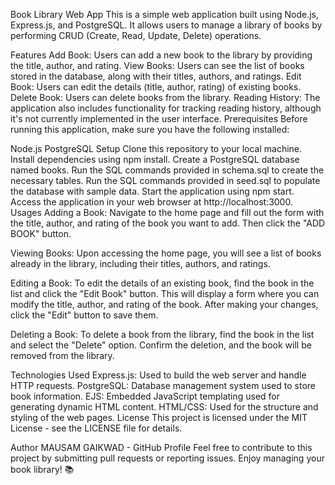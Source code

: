 Book Library Web App
This is a simple web application built using Node.js, Express.js, and PostgreSQL. It allows users to manage a library of books by performing CRUD (Create, Read, Update, Delete) operations.

Features
Add Book: Users can add a new book to the library by providing the title, author, and rating.
View Books: Users can see the list of books stored in the database, along with their titles, authors, and ratings.
Edit Book: Users can edit the details (title, author, rating) of existing books.
Delete Book: Users can delete books from the library.
Reading History: The application also includes functionality for tracking reading history, although it's not currently implemented in the user interface.
Prerequisites
Before running this application, make sure you have the following installed:

Node.js
PostgreSQL
Setup
Clone this repository to your local machine.
Install dependencies using npm install.
Create a PostgreSQL database named books.
Run the SQL commands provided in schema.sql to create the necessary tables.
Run the SQL commands provided in seed.sql to populate the database with sample data.
Start the application using npm start.
Access the application in your web browser at http://localhost:3000.
Usages
Adding a Book: Navigate to the home page and fill out the form with the title, author, and rating of the book you want to add. Then click the "ADD BOOK" button.

Viewing Books: Upon accessing the home page, you will see a list of books already in the library, including their titles, authors, and ratings.

Editing a Book: To edit the details of an existing book, find the book in the list and click the "Edit Book" button. This will display a form where you can modify the title, author, and rating of the book. After making your changes, click the "Edit" button to save them.

Deleting a Book: To delete a book from the library, find the book in the list and select the "Delete" option. Confirm the deletion, and the book will be removed from the library.

Technologies Used
Express.js: Used to build the web server and handle HTTP requests.
PostgreSQL: Database management system used to store book information.
EJS: Embedded JavaScript templating used for generating dynamic HTML content.
HTML/CSS: Used for the structure and styling of the web pages.
License
This project is licensed under the MIT License - see the LICENSE file for details.

Author
MAUSAM GAIKWAD - GitHub Profile
Feel free to contribute to this project by submitting pull requests or reporting issues. Enjoy managing your book library! 📚